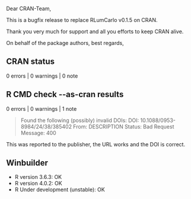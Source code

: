 Dear CRAN-Team, 

This is a bugfix release to replace RLumCarlo v0.1.5 on CRAN. 

Thank you very much for support and all you efforts
to keep CRAN alive. 

On behalf of the package authors, best regards, 


## CRAN status

0 errors | 0 warnings | 0 note

## R CMD check --as-cran results

0 errors | 0 warnings | 1 note

> Found the following (possibly) invalid DOIs:
>  DOI: 10.1088/0953-8984/24/38/385402
>    From: DESCRIPTION
>    Status: Bad Request
>    Message: 400

This was reported to the publisher, the URL works and the DOI is correct.

## Winbuilder

* R version 3.6.3: OK
* R version 4.0.2: OK
* R Under development (unstable): OK



